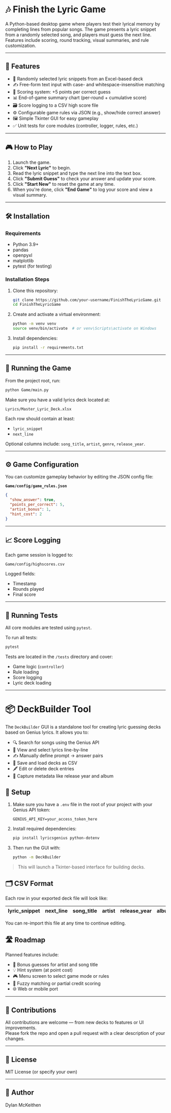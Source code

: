 # 🎶 Finish the Lyric Game

A Python-based desktop game where players test their lyrical memory by completing lines from popular songs. The game presents a lyric snippet from a randomly selected song, and players must guess the next line. Features include scoring, round tracking, visual summaries, and rule customization.

---

## 🧩 Features

- 🎵 Randomly selected lyric snippets from an Excel-based deck
- ✍️ Free-form text input with case- and whitespace-insensitive matching
- 🧮 Scoring system: +5 points per correct guess
- 📊 End-of-game summary chart (per-round + cumulative score)
- 🗃 Score logging to a CSV high score file
- ⚙️ Configurable game rules via JSON (e.g., show/hide correct answer)
- 🖼 Simple Tkinter GUI for easy gameplay
- ✅ Unit tests for core modules (controller, logger, rules, etc.)

---

## 🎮 How to Play

1. Launch the game.
2. Click **"Next Lyric"** to begin.
3. Read the lyric snippet and type the next line into the text box.
4. Click **"Submit Guess"** to check your answer and update your score.
5. Click **"Start New"** to reset the game at any time.
6. When you're done, click **"End Game"** to log your score and view a visual summary.

---

## 🛠 Installation

### Requirements

- Python 3.9+
- pandas
- openpyxl
- matplotlib
- pytest (for testing)

### Installation Steps

1. Clone this repository:
   ```bash
   git clone https://github.com/your-username/FinishTheLyricGame.git
   cd FinishTheLyricGame
   ```

2. Create and activate a virtual environment:
   ```bash
   python -m venv venv
   source venv/bin/activate  # or venv\Scripts\activate on Windows
   ```

3. Install dependencies:
   ```bash
   pip install -r requirements.txt
   ```

---

## 🚀 Running the Game

From the project root, run:
```bash
python Game/main.py
```

Make sure you have a valid lyrics deck located at:
```
Lyrics/Master_Lyric_Deck.xlsx
```
Each row should contain at least:
- `lyric_snippet`
- `next_line`

Optional columns include: `song_title`, `artist`, `genre`, `release_year`.

---

## ⚙️ Game Configuration

You can customize gameplay behavior by editing the JSON config file:

**`Game/config/game_rules.json`**
```json
{
  "show_answer": true,
  "points_per_correct": 5,
  "artist_bonus": 1,
  "hint_cost": 2
}
```

---

## 📈 Score Logging

Each game session is logged to:
```
Game/config/highscores.csv
```

Logged fields:
- Timestamp
- Rounds played
- Final score

---

## 🧪 Running Tests

All core modules are tested using `pytest`.

To run all tests:
```bash
pytest
```

Tests are located in the `/tests` directory and cover:
- Game logic (`controller`)
- Rule loading
- Score logging
- Lyric deck loading

---

# 📦 DeckBuilder Tool

The `DeckBuilder` GUI is a standalone tool for creating lyric guessing decks based on Genius lyrics. It allows you to:

- 🔍 Search for songs using the Genius API
- 📄 View and select lyrics line-by-line
- ✍️ Manually define prompt → answer pairs
- 🧾 Save and load decks as CSV
- 🖋 Edit or delete deck entries
- 📅 Capture metadata like release year and album

## 🔧 Setup

1. Make sure you have a `.env` file in the root of your project with your Genius API token:

   ```env
   GENIUS_API_KEY=your_access_token_here
   ```

2. Install required dependencies:

   ```bash
   pip install lyricsgenius python-dotenv
   ```

3. Then run the GUI with:

   ```bash
   python -m DeckBuilder
   ```

> This will launch a Tkinter-based interface for building decks.

## 🗂 CSV Format

Each row in your exported deck file will look like:

| lyric_snippet | next_line | song_title | artist | release_year | album |
|---------------|-----------|------------|--------|---------------|--------|

You can re-import this file at any time to continue editing.










## 🛣 Roadmap

Planned features include:
- 🎁 Bonus guesses for artist and song title
- 💡 Hint system (at point cost)
- 🎮 Menu screen to select game mode or rules
- 🧠 Fuzzy matching or partial credit scoring
- 🌐 Web or mobile port

---

## 🤝 Contributions

All contributions are welcome — from new decks to features or UI improvements.  
Please fork the repo and open a pull request with a clear description of your changes.

---

## 📄 License

MIT License (or specify your own)

---

## 👤 Author

Dylan McKeithen
